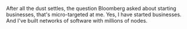After all the dust settles, the question Bloomberg asked about starting businesses, that's micro-targeted at me. Yes, I have started businesses. And I've built networks of software with millions of nodes.
